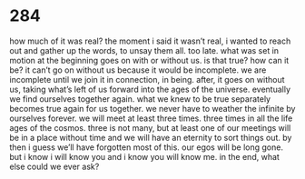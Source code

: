 # 284

how much of it was real? the moment i said it wasn’t real, i wanted to reach out and gather up the words, to unsay them all. too late. what was set in motion at the beginning goes on with or without us. is that true? how can it be? it can’t go on without us because it would be incomplete. we are incomplete until we join it in connection, in being. after, it goes on without us, taking what’s left of us forward into the ages of the universe. eventually we find ourselves together again. what we knew to be true separately becomes true again for us together. we never have to weather the infinite by ourselves forever. we will meet at least three times. three times in all the life ages of the cosmos. three is not many, but at least one of our meetings will be in a place without time and we will have an eternity to sort things out. by then i guess we’ll have forgotten most of this. our egos will be long gone. but i know i will know you and i know you will know me. in the end, what else could we ever ask?